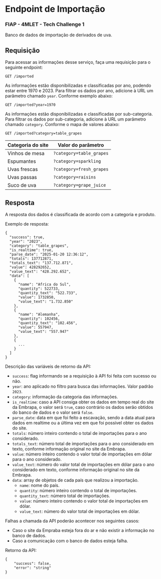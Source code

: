 # Endpoint de Importação
### FIAP - 4MLET - Tech Challenge 1

Banco de dados de importação de derivados de uva.

## Requisição

Para acessar as informações desse serviço, faça uma requisição para o seguinte endpoint:
```
GET /imported
```

As informações estão disponibilizadas e classificadas por ano, podendo estar entre 1970 e 2023.
Para filtrar os dados por ano, adicione à URL um parâmetro chamado `year`. Conforme exemplo abaixo:
```
GET /imported?year=1970
```

As informações estão disponibilizadas e classificadas por sub-categoria.
Para filtrar os dados por sub-categoria, adicione à URL um parâmetro chamado `category`. Conforme o mapa de valores abaixo:
```
GET /imported?category=table_grapes
```
| Categoria do site | Valor do parâmetro |
| ------ | ------ |
| Vinhos de mesa | `?category=table_grapes` |
| Espumantes | `?category=sparkling` |
| Uvas frescas | `?category=fresh_grapes` |
| Uvas passas | `?category=raisins` |
| Suco de uva | `?category=grape_juice` |

## Resposta

A resposta dos dados é classificada de acordo com a categoria e produto.

Exemplo de resposta:
```
{
  "success": true,
  "year": "2023",
  "category": "table_grapes",
  "is_realtime": true,
  "parse_date": "2025-01-20 12:36:12",
  "totals": 137712871,
  "totals_text": "137.712.871",
  "value": 428292652,
  "value_text": "428.292.652",
  "data": [
    {
      "name": "Africa do Sul",
      "quantity": 522733,
      "quantity_text": "522.733",
      "value": 1732850,
      "value_text": "1.732.850"
    },
    {
      "name": "Alemanha",
      "quantity": 102456,
      "quantity_text": "102.456",
      "value": 557947,
      "value_text": "557.947"
    },
    {
      ...
    }
  ]
}
```

Descrição das variáveis de retorno da API:

- `success`: flag informando se a requisição à API foi feita com sucesso ou não.
- `year`: ano aplicado no filtro para busca das informações. Valor padrão `2023`.
- `category`: informação da categoria das informações.
- `is_realtime`: caso a API consiga obter os dados em tempo real do site da Embrapa, o valor será `true`, caso contrário os dados serão obtidos do banco de dados e o valor será `false`.
- `parse_date`: data em que foi feito a escavação, sendo a data atual para dados em realtime ou a última vez em que foi possível obter os dados do site.
- `totals`: número inteiro contendo o total de importações para o ano considerado.
- `totals_text`: número total de importações para o ano considerado em texto, conforme informação original no site da Embrapa.
- `value`: número inteiro contendo o valor total de importações em dólar para o ano considerado.
- `value_text`: número do valor total de importações em dólar para o ano considerado em texto, conforme informação original no site da Embrapa.
- `data`: array de objetos de cada país que realizou a importação.
    - `name`: nome do país.
    - `quantity`: número inteiro contendo o total de importações.
    - `quantity_text`: número total de importações.
    - `value`: número inteiro contendo o valor total de importações em dólar.
    - `value_text`: número do valor total de importações em dólar.


Falhas a chamada da API poderão acontecer nos seguintes casos:

- Caso o site da Empraba esteja fora do ar e não existir a informação no banco de dados.
- Caso a comunicação com o banco de dados esteja falha.

Retorno da API:

```
{
    "success": false,
    "error": "string"
}
```
